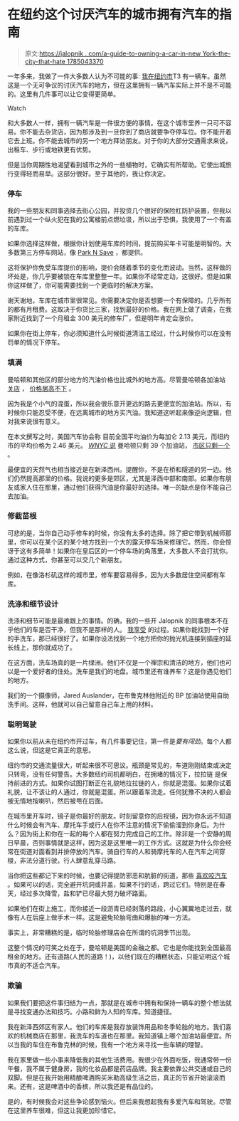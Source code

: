 # 在纽约这个讨厌汽车的城市拥有汽车的指南

> 原文:[https://jalopnik . com/a-guide-to-owning-a-car-in-new York-the-city-that-hate 1785043370](https://jalopnik.com/a-guide-to-owning-a-car-in-new-york-the-city-that-hate-1785043370)

一年多来，我做了一件大多数人认为不可能的事: [我在纽约市](http://jalopnik.com/owning-a-car-in-new-york-is-absolutely-worth-it-1782352176#_ga=1.208362258.1273901456.1445270859)T3 有一辆车。虽然这是一个无可争议的讨厌汽车的地方，但在这里拥有一辆汽车实际上并不是不可能的。这里有几件事可以让它变得更简单。

Watch

和大多数人一样，拥有一辆汽车是一件很方便的事情。在这个城市里养一只可不容易。你不能去杂货店，因为那涉及到一旦你到了商店就要争夺停车位。你不能开着它去上班。你不能去城市的另一个地方拜访朋友。对于你的大部分交通需求来说，出租车、步行或地铁更有优势。

但是当你周期性地渴望看到城市之外的一些植物时，它确实有所帮助。它使出城旅行变得轻而易举。这部分很好。至于其他的，我让你决定。

### 停车

我的一些朋友和同事选择去街心公园，并投资几个很好的保险杠防护装置，但我以前遇到过一个纵火犯在我的公寓楼前点燃垃圾，所以出于恐惧，我使用了一个有盖的车库。

如果你选择这样做，根据你计划使用车库的时间，提前购买年卡可能是明智的。大多数第三方停车网站，像 [Park N Save](https://parknsave.com/) ，都提供。

这将保护你免受车库提价的影响，提价会随着季节的变化而波动。当然，这样做的坏处是，你几乎要被锁在车库里整整一年。如果你不经常走动，这很好。但是如果你这样做了，你可能需要找到一个更临时的解决方案。

谢天谢地，车库在城市里很常见。你需要决定你是否想要一个有保障的。几乎所有的都有月租费。这取决于你货比三家，找到最好的价格。我在网上做了调查，在我家附近找到了一个月租金 300 美元的修车厂，但是明年肯定会涨价。

如果你在街上停车，你必须知道什么时候街道清洁工经过，什么时候你可以在没有罚单的情况下停车。

### 填满

曼哈顿和其他区的部分地方的汽油价格也比城外的地方高。尽管曼哈顿各加油站 [关店](http://jalopnik.com/gas-stations-are-going-extinct-in-manhattan-1783968056) ， [价格居高不下](http://newyork.cbslocal.com/2016/01/22/manhattan-high-gas-prices/) 。

因为我是个小气的混蛋，所以我会很乐意开更远的路去更便宜的加油站。所以，有时候你只能忍受不便，在远离城市的地方买汽油。我知道这听起来像逆向逻辑，但对我来说很有意义。

在本文撰写之时，美国汽车协会称 目前全国平均油价为每加仑 2.13 美元，而纽约市的平均价格为 2.46 美元。 [*WNYC* 说](http://www.wnyc.org/story/say-goodbye-manhattans-gas-stations-heres-map/) 曼哈顿只剩 39 个加油站， [市区只剩一个](http://jalopnik.com/gas-stations-are-going-extinct-in-manhattan-1783968056) 。

最便宜的天然气也相当接近是在新泽西州。提醒你，不是在桥和隧道的另一边。他们仍然提高那里的价格。我说的更多是郊区，尤其是泽西中部和南部。如果你有朋友或家人住在那里，通过他们获得汽油是你最好的选择。唯一的缺点是你不能自己去加油。

### 修截苗根

可悲的是，当你自己动手修车的时候，你没有太多的选择。除了把它带到机械师那里，你可以在某个区的某个地方找到一个大的露天停车场来修理它。然而，你会惊讶于这有多简单！如果你在皇后区的一个停车场的角落里，大多数人不会打扰你。通过这种方式，你甚至可以交几个新朋友。

例如，在像洛杉矶这样的城市里，修车要容易得多，因为大多数居住空间都有车库。

### 洗涤和细节设计

洗涤和细节可能是最难跟上的事情。的确，我的一些开 Jalopnik 的同事根本不在乎他们的车是否干净，但我不是那样的人。 [我享受](http://thegarage.jalopnik.com/how-to-spend-a-glorious-summer-afternoon-detailing-your-1784275461) 的过程。如果你能找到一个好的手洗车，那已经很好了。如果你设法找到一个地方把你的抛光机连接到插座的延长线上，那你就成功了。

在这方面，洗车场真的是一片绿洲。他们不仅是一个禅宗和清洁的地方，他们也可以是一个爱好者的住处。洗车是我们的地盘。城市里还有谁养车？这是你遇见他们的地方。

我们的一个摄像师，Jared Auslander，在布鲁克林他附近的 BP 加油站使用自助洗手间。这样，他就可以自己留意自己车上用的材料。

### 聪明驾驶

如果你以前从未在纽约市开过车，有几件事要记住，第一件是*要有闯劲*。每个人都这么说，但这是它真正的意思。

纽约市的交通流量很大，听起来很不可思议。瓶颈是常见的，车道刚刚结束或决定只转弯，没有任何警告。大多数纽约司机都明白，在拥堵的情况下，拉拉链 是保持前进的方式。如果你试图打断正在礼貌地拉拉链的人，你就是混蛋。如果你试着礼貌，让不该让的人通过，你就是混蛋。所以跟着车流走。任何犹豫不决的人都会被无情地按喇叭，然后被甩在后面。

在城市里开车时，镜子是你最好的朋友。时刻留意你的后视镜，因为你永远不知道什么时候会有汽车、摩托车手或行人在你不注意的情况下偷偷溜到你身后。为什么？因为街上和你在一起的每个人都在努力完成自己的工作。除非是一个安静的周日早晨，否则事情就是这样，因为这是这里唯一的工作方式。这就是为什么你会经常在街道对面看到并排停放的汽车。骑自行车的人和骑摩托车的人在汽车之间穿梭，非法分道行驶。行人肆意乱穿马路。

当你把这些都记下来的时候，也要记得提防邪恶和肮脏的街道，那些 [喜欢咬汽车](http://jalopnik.com/here-is-a-very-bad-review-of-a-very-good-car-the-2016-1785089909) 。如果可以的话，完全避开坑洞或井盖，如果不行的话，跨过它们。特别是在春天，经过多次降雪，盐和铲已尽最大努力破坏路面。

如果他们在街上施工，而你接近一段沥青已经剥落的路段，小心翼翼地走过去，就像有人在后座上做手术一样。这是避免轮胎弯曲和爆胎的唯一方法。

事实上，非常糟糕的是，临时轮胎修理店会在所谓的坑洞季节出现。

这整个情况的可笑之处在于，曼哈顿是美国的金融之都。它也是你能找到全国最高租金的地方。还有道路(人民的道路！)，以他们现在的糟糕状态，只能证明这个城市真的不适合汽车。

### 欺骗

如果我们要把这件事归结为一点，那就是在城市中拥有和保持一辆车的整个想法就是寻找变通办法和技巧。小路和鲜为人知的车库。知道捷径。

我在新泽西郊区有家人。他们的车库是我存放装饰用品和冬季轮胎的地方。我们喜欢的机械商店在那里，我洗车的车道也在那里。我知道镇上哪个加油站最便宜。所以当我的车住在布鲁克林的时候，我有一个地方来寻找一些车辆的理智。

我在家里做一些小事来降低我的其他生活费用。我很少在外面吃饭，我通常带一份午餐，我不属于健身房，我的化妆品都是药店品牌。我主要依靠公共交通或自己的双脚。但是在我开始用精酿啤酒购买米勒高级生活之后，真正的节省开始滚滚而来。还有，这是啤酒中的香槟，所以我还是有品位的。

是的，有时候我会对这些争论感到恼火。但后来我想起我有多爱汽车和驾驶。尽管在这里养车很难，但这让我更加珍惜它。